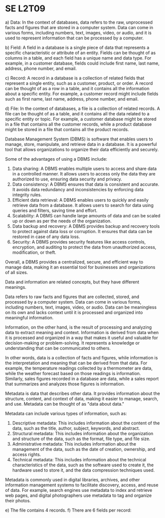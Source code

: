 # SE L2T09

a) Data: In the context of databases, data refers to the raw, unprocessed facts and figures that are stored in a computer system. Data can come in various forms, including numbers, text, images, video, or audio, and it is used to represent information that can be processed by a computer.

b) Field: A field in a database is a single piece of data that represents a specific characteristic or attribute of an entity. Fields can be thought of as columns in a table, and each field has a unique name and data type. For example, in a customer database, fields could include first name, last name, address, phone number, and email.

c) Record: A record in a database is a collection of related fields that represent a single entity, such as a customer, product, or order. A record can be thought of as a row in a table, and it contains all the information about a specific entity. For example, a customer record might include fields such as first name, last name, address, phone number, and email.

d) File: In the context of databases, a file is a collection of related records. A file can be thought of as a table, and it contains all the data related to a specific entity or topic. For example, a customer database might be stored in a file that contains all the customer records, while a product database might be stored in a file that contains all the product records.

Database Management System (DBMS) is software that enables users to manage, store, manipulate, and retrieve data in a database. It is a powerful tool that allows organizations to organize their data efficiently and securely.

Some of the advantages of using a DBMS include:

1. Data sharing: A DBMS enables multiple users to access and share data in a controlled manner. It allows users to access only the data they are authorized to use, ensuring data security and privacy.
2. Data consistency: A DBMS ensures that data is consistent and accurate. It avoids data redundancy and inconsistencies by enforcing data integrity rules.
3. Efficient data retrieval: A DBMS enables users to quickly and easily retrieve data from a database. It allows users to search for data using queries and filters, saving time and effort.
4. Scalability: A DBMS can handle large amounts of data and can be scaled up or down as per the needs of the organization.
5. Data backup and recovery: A DBMS provides backup and recovery tools to protect against data loss or corruption. It ensures that data can be restored in case of any data loss.
6. Security: A DBMS provides security features like access controls, encryption, and auditing to protect the data from unauthorized access, modification, or theft.

Overall, a DBMS provides a centralized, secure, and efficient way to manage data, making it an essential tool for businesses and organizations of all sizes.

Data and information are related concepts, but they have different meanings.

Data refers to raw facts and figures that are collected, stored, and processed by a computer system. Data can come in various forms, including numbers, text, images, video, or audio. Data can be meaningless on its own and lacks context until it is processed and organized into meaningful information.

Information, on the other hand, is the result of processing and analyzing data to extract meaning and context. Information is derived from data when it is processed and organized in a way that makes it useful and valuable for decision-making or problem-solving. It represents a knowledge or understanding that can be communicated to others.

In other words, data is a collection of facts and figures, while information is the interpretation and meaning that can be derived from that data. For example, the temperature readings collected by a thermometer are data, while the weather forecast based on those readings is information. Similarly, sales figures recorded in a database are data, while a sales report that summarizes and analyzes those figures is information.

Metadata is data that describes other data. It provides information about the structure, content, and context of data, making it easier to manage, search, and use. Metadata can be thought of as "data about data."

Metadata can include various types of information, such as:

1. Descriptive metadata: This includes information about the content of the data, such as the title, author, subject, keywords, and abstract.
2. Structural metadata: This includes information about the organization and structure of the data, such as the format, file type, and file size.
3. Administrative metadata: This includes information about the management of the data, such as the date of creation, ownership, and access rights.
4. Technical metadata: This includes information about the technical characteristics of the data, such as the software used to create it, the hardware used to store it, and the data compression techniques used.

Metadata is commonly used in digital libraries, archives, and other information management systems to facilitate discovery, access, and reuse of data. For example, search engines use metadata to index and retrieve web pages, and digital photographers use metadata to tag and organize their photos.

e) The file contains 4 records.
f) There are 6 fields per record: